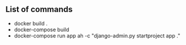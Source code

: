 ## List of commands
- docker build .
- docker-compose build
- docker-compose run app ah -c "django-admin.py startproject app ."